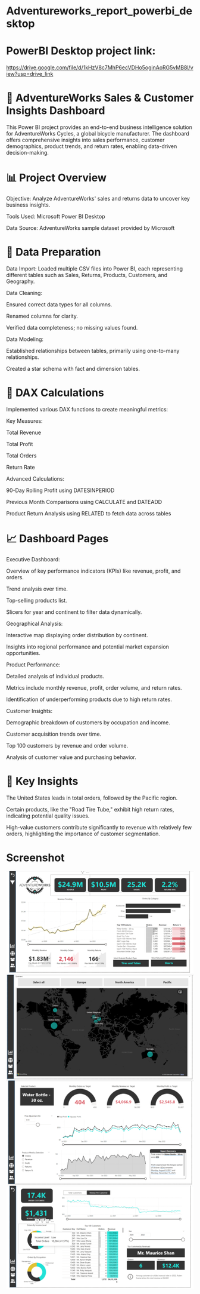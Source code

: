 # Adventureworks_report_powerbi_desktop
# PowerBI Desktop project link: 
https://drive.google.com/file/d/1kHzV8c7MhP6ecVDHo5oginAoRG5vMB8l/view?usp=drive_link
# 🚴 AdventureWorks Sales & Customer Insights Dashboard
This Power BI project provides an end-to-end business intelligence solution for AdventureWorks Cycles, a global bicycle manufacturer. The dashboard offers comprehensive insights into sales performance, customer demographics, product trends, and return rates, enabling data-driven decision-making.

# 📊 Project Overview
Objective: Analyze AdventureWorks' sales and returns data to uncover key business insights.

Tools Used: Microsoft Power BI Desktop

Data Source: AdventureWorks sample dataset provided by Microsoft

# 🔧 Data Preparation
Data Import: Loaded multiple CSV files into Power BI, each representing different tables such as Sales, Returns, Products, Customers, and Geography.

Data Cleaning:

Ensured correct data types for all columns.

Renamed columns for clarity.

Verified data completeness; no missing values found.

Data Modeling:

Established relationships between tables, primarily using one-to-many relationships.

Created a star schema with fact and dimension tables.

# 🧠 DAX Calculations
Implemented various DAX functions to create meaningful metrics:

Key Measures:

Total Revenue

Total Profit

Total Orders

Return Rate

Advanced Calculations:

90-Day Rolling Profit using DATESINPERIOD

Previous Month Comparisons using CALCULATE and DATEADD

Product Return Analysis using RELATED to fetch data across tables

# 📈 Dashboard Pages
Executive Dashboard:

Overview of key performance indicators (KPIs) like revenue, profit, and orders.

Trend analysis over time.

Top-selling products list.

Slicers for year and continent to filter data dynamically.

Geographical Analysis:

Interactive map displaying order distribution by continent.

Insights into regional performance and potential market expansion opportunities.

Product Performance:

Detailed analysis of individual products.

Metrics include monthly revenue, profit, order volume, and return rates.

Identification of underperforming products due to high return rates.

Customer Insights:

Demographic breakdown of customers by occupation and income.

Customer acquisition trends over time.

Top 100 customers by revenue and order volume.

Analysis of customer value and purchasing behavior.

# 📌 Key Insights
The United States leads in total orders, followed by the Pacific region.

Certain products, like the "Road Tire Tube," exhibit high return rates, indicating potential quality issues.

High-value customers contribute significantly to revenue with relatively few orders, highlighting the importance of customer segmentation.

# Screenshot
![Screenshot 1](Screenshots/Screenshot(1).png)
![Screenshot 1](Screenshots/Screenshot(2).png)
![Screenshot 1](Screenshots/Screenshot(3).png)
![Screenshot 1](Screenshots/Screenshot(4).png)
